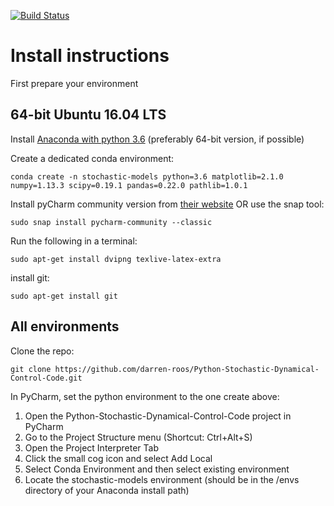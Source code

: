 [![Build Status](https://travis-ci.org/darren-roos/Python-Stochastic-Dynamical-Control-Code.svg?branch=master)](https://travis-ci.org/darren-roos/Python-Stochastic-Dynamical-Control-Code)

# Install instructions

First prepare your environment

## 64-bit Ubuntu 16.04 LTS

Install [Anaconda with python 3.6](https://conda.io/docs/user-guide/install/index.html) (preferably 64-bit version, if possible)

Create a dedicated conda environment:

    conda create -n stochastic-models python=3.6 matplotlib=2.1.0 numpy=1.13.3 scipy=0.19.1 pandas=0.22.0 pathlib=1.0.1

Install pyCharm community version from [their website](https://www.jetbrains.com/pycharm/download/#section=linux) 
OR use the snap tool: 

    sudo snap install pycharm-community --classic

Run the following in a terminal:

    sudo apt-get install dvipng texlive-latex-extra

install git: 

    sudo apt-get install git 
    
## All environments

Clone the repo: 

    git clone https://github.com/darren-roos/Python-Stochastic-Dynamical-Control-Code.git

In PyCharm, set the python environment to the one create above:
1. Open the Python-Stochastic-Dynamical-Control-Code project in PyCharm
2. Go to the Project Structure menu (Shortcut: Ctrl+Alt+S)
3. Open the Project Interpreter Tab
4. Click the small cog icon and select Add Local
5. Select Conda Environment and then select existing environment
6. Locate the stochastic-models environment (should be in the /envs directory of your Anaconda install path)
